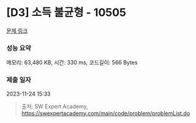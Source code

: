 # [D3] 소득 불균형 - 10505 

[문제 링크](https://swexpertacademy.com/main/code/problem/problemDetail.do?contestProbId=AXNP4CvauaMDFAXS) 

### 성능 요약

메모리: 63,480 KB, 시간: 330 ms, 코드길이: 566 Bytes

### 제출 일자

2023-11-24 15:33



> 출처: SW Expert Academy, https://swexpertacademy.com/main/code/problem/problemList.do